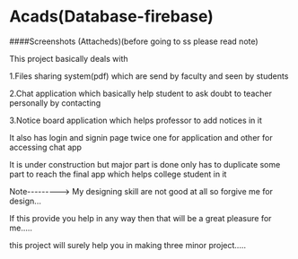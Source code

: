 # Acads(Database-firebase)
####Screenshots (Attacheds)(before going to ss please read note)



This project basically deals with 

1.Files sharing system(pdf) which are send by faculty and seen by students

2.Chat application which basically help student to ask doubt to teacher personally by contacting

3.Notice board application which helps professor to add notices in it 

It also has  login and signin page twice one for application and other for accessing chat app

It is under construction but major part is done only has to duplicate some part to reach the final app which helps college student in it


Note---------> My designing skill are not good at all so forgive me for design...

If this provide you help in any way then that will be a great pleasure for me..... 


this  project will surely help you in making three minor project.....
